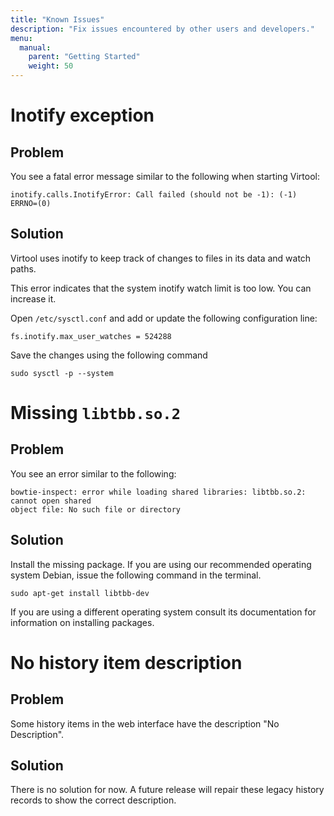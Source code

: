```yaml
---
title: "Known Issues"
description: "Fix issues encountered by other users and developers."
menu:
  manual:
    parent: "Getting Started"
    weight: 50
---
```


# Inotify exception

## Problem

You see a fatal error message similar to the following when starting Virtool:

```term
inotify.calls.InotifyError: Call failed (should not be -1): (-1) ERRNO=(0)
```

## Solution

Virtool uses inotify to keep track of changes to files in its data and watch paths.

This error indicates that the system inotify watch limit is too low. You can increase it.

Open `/etc/sysctl.conf` and add or update the following configuration line:

```term
fs.inotify.max_user_watches = 524288
```

Save the changes using the following command

```term
sudo sysctl -p --system
```

# Missing `libtbb.so.2`

## Problem

You see an error similar to the following:

```term
bowtie-inspect: error while loading shared libraries: libtbb.so.2: cannot open shared
object file: No such file or directory
```

## Solution

Install the missing package. If you are using our recommended operating system Debian, issue the following command in the terminal.

```term
sudo apt-get install libtbb-dev
```

If you are using a different operating system consult its documentation for information on installing packages.

# No history item description

## Problem

Some history items in the web interface have the description "No Description".

## Solution

There is no solution for now. A future release will repair these legacy history records to show the correct description.
